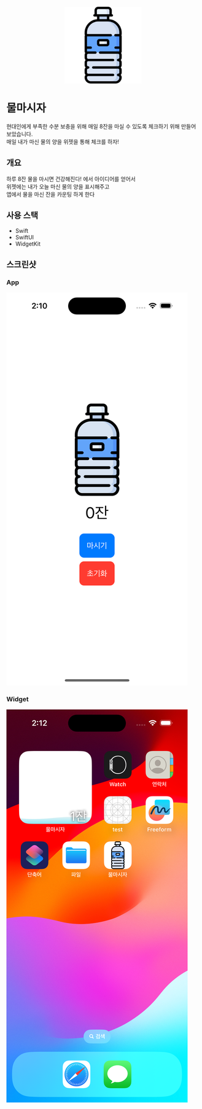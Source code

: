 <p align="center">
    <img src="https://github.com/gaeng2y/DrinkWater/blob/main/Assets/App_Icon.png?raw=true)" width="200px" height="200px" title="Github_Logo"></img>
<p>

# 물마시자
현대인에게 부족한 수분 보충을 위해 매일 8잔을 마실 수 있도록 체크하기 위해 만들어 보았습니다.<br>
매일 내가 마신 물의 양을 위젯을 통해 체크를 하자!

## 개요
하루 8잔 물을 마시면 건강해진다! 에서 아이디어를 얻어서 <br>
위젯에는 내가 오늘 마신 물의 양을 표시해주고 <br>
앱에서 물을 마신 잔을 카운팅 하게 한다

## 사용 스택
* Swift
* SwiftUI
* WidgetKit

## 스크린샷
### App
![App](https://github.com/gaeng2y/DrinkWater/blob/main/Assets/1.png?raw=true)
### Widget
![Widget](https://github.com/gaeng2y/DrinkWater/blob/main/Assets/2.png?raw=true)
